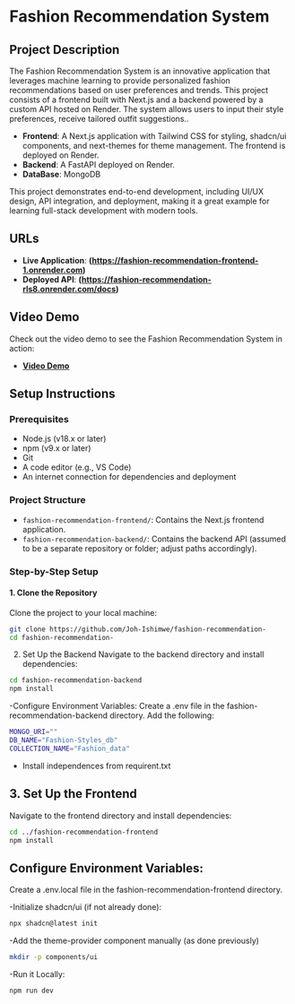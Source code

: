 # Fashion Recommendation System

## Project Description
The Fashion Recommendation System is an innovative application that leverages machine learning to provide personalized fashion recommendations based on user preferences and trends. This project consists of a frontend built with Next.js and a backend powered by a custom API hosted on Render. The system allows users to input their style preferences, receive tailored outfit suggestions..

- **Frontend**: A Next.js application with Tailwind CSS for styling, shadcn/ui components, and next-themes for theme management. The frontend is deployed on Render.
- **Backend**: A  FastAPI deployed on Render.
- **DataBase**: MongoDB

This project demonstrates end-to-end development, including UI/UX design, API integration, and deployment, making it a great example for learning full-stack development with modern tools.

## URLs
- **Live Application**: **(https://fashion-recommendation-frontend-1.onrender.com)**
- **Deployed API**: **(https://fashion-recommendation-rls8.onrender.com/docs)**

## Video Demo
Check out the video demo to see the Fashion Recommendation System in action:
- **[Video Demo](https://docs.google.com/document/d/1O-QWtLTrZzV2g-8JHX34mRB_UQFuNlBG5r3sfunm5do/edit?tab=t.0)** 

## Setup Instructions

### Prerequisites
- Node.js (v18.x or later)
- npm (v9.x or later)
- Git
- A code editor (e.g., VS Code)
- An internet connection for dependencies and deployment

### Project Structure
- `fashion-recommendation-frontend/`: Contains the Next.js frontend application.
- `fashion-recommendation-backend/`: Contains the backend API (assumed to be a separate repository or folder; adjust paths accordingly).

### Step-by-Step Setup

#### 1. Clone the Repository
Clone the project to your local machine:
```bash
git clone https://github.com/Joh-Ishimwe/fashion-recommendation-
cd fashion-recommendation-
```
2. Set Up the Backend
Navigate to the backend directory and install dependencies:
```bash
cd fashion-recommendation-backend
npm install
```
-Configure Environment Variables:
Create a .env file in the fashion-recommendation-backend directory.
Add the following:
```bash
MONGO_URI=""
DB_NAME="Fashion-Styles_db"
COLLECTION_NAME="Fashion_data"

```
- Install independences from requirent.txt

## 3. Set Up the Frontend
Navigate to the frontend directory and install dependencies:
```bash
cd ../fashion-recommendation-frontend
npm install
```
## Configure Environment Variables:
Create a .env.local file in the fashion-recommendation-frontend directory.

-Initialize shadcn/ui (if not already done):
```bash
npx shadcn@latest init
```
-Add the theme-provider component manually (as done previously)
```bash
mkdir -p components/ui
```
-Run it Locally:
```bash
npm run dev
```
